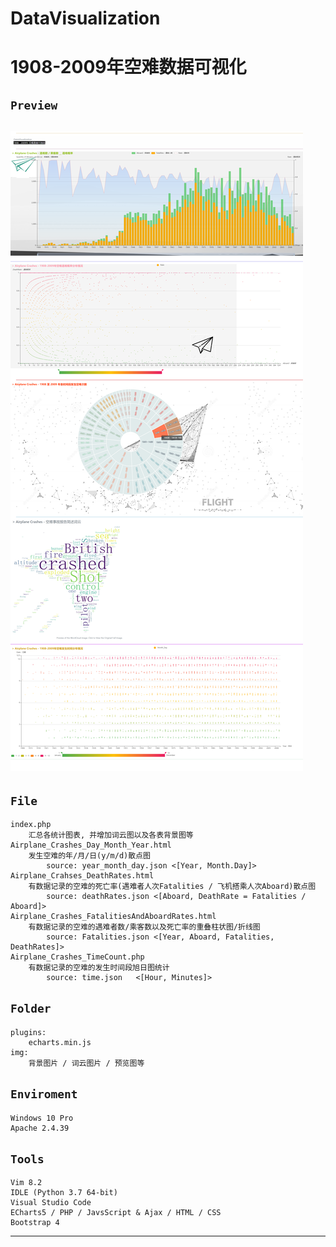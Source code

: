 # DataVisualization
1908-2009年空难数据可视化
=====
`Preview`
-----
![](https://github.com/mwqkx/DataVisualizationCourseDesign/raw/master/img/localhost_datavisualizationcoursedesign_.png)
-----
`File`
-----
    index.php
        汇总各统计图表, 并增加词云图以及各表背景图等
    Airplane_Crashes_Day_Month_Year.html
        发生空难的年/月/日(y/m/d)散点图
            source: year_month_day.json <[Year, Month.Day]>
    Airplane_Crahses_DeathRates.html
        有数据记录的空难的死亡率(遇难者人次Fatalities / 飞机搭乘人次Aboard)散点图
            source: deathRates.json <[Aboard, DeathRate = Fatalities / Aboard]>
    Airplane_Crashes_FatalitiesAndAboardRates.html
        有数据记录的空难的遇难者数/乘客数以及死亡率的重叠柱状图/折线图
            source: Fatalities.json <[Year, Aboard, Fatalities, DeathRates]>
    Airplane_Crashes_TimeCount.php
        有数据记录的空难的发生时间段旭日图统计
            source: time.json   <[Hour, Minutes]>
`Folder`
-----
    plugins:
        echarts.min.js
    img:
        背景图片 / 词云图片 / 预览图等
`Enviroment`
-----
    Windows 10 Pro
    Apache 2.4.39
`Tools`
-----
    Vim 8.2
    IDLE (Python 3.7 64-bit)
    Visual Studio Code
    ECharts5 / PHP / JavsScript & Ajax / HTML / CSS
    Bootstrap 4
-----